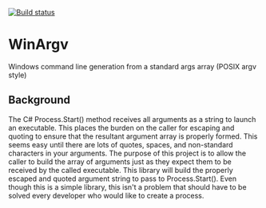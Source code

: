 [![Build status](https://ci.appveyor.com/api/projects/status/belpoe9qhduusy3j?svg=true)](https://ci.appveyor.com/project/petrsnd/cfa533rs232)

# WinArgv
Windows command line generation from a standard args array (POSIX argv style)

## Background
The C# Process.Start() method receives all arguments as a string to launch an executable.  This places the burden on the caller for
escaping and quoting to ensure that the resultant argument array is properly formed.  This seems easy until there are lots of quotes,
spaces, and non-standard characters in your arguments.  The purpose of this project is to allow the caller to build the array of
arguments just as they expect them to be received by the called executable.  This library will build the properly escaped and quoted
argument string to pass to Process.Start().  Even though this is a simple library, this isn't a problem that should have to be solved
every developer who would like to create a process.

